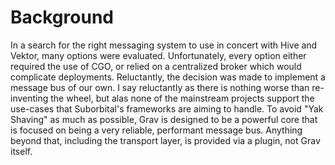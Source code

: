 # Background

In a search for the right messaging system to use in concert with Hive and Vektor, many options were evaluated. Unfortunately, every option either required the use of CGO, or relied on a centralized broker which would complicate deployments. Reluctantly, the decision was made to implement a message bus of our own. I say reluctantly as there is nothing worse than re-inventing the wheel, but alas none of the mainstream projects support the use-cases that Suborbital's frameworks are aiming to handle. To avoid "Yak Shaving" as much as possible, Grav is designed to be a powerful core that is focused on being a very reliable, performant message bus. Anything beyond that, including the transport layer, is provided via a plugin, not Grav itself.

